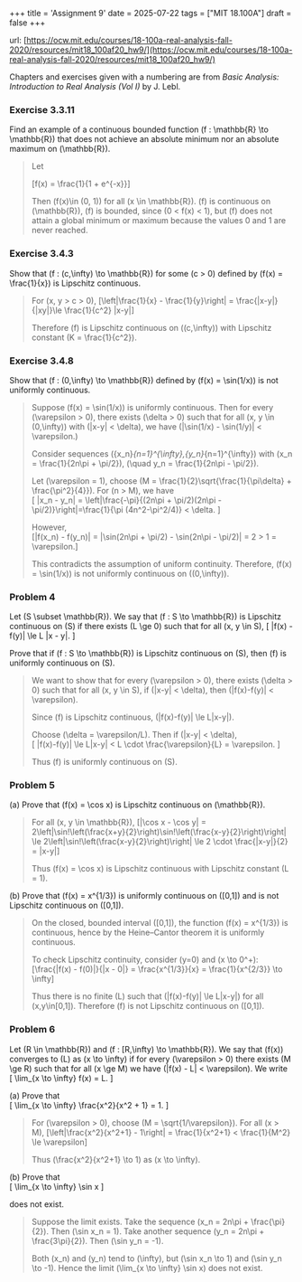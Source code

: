 +++
title = 'Assignment 9'
date = 2025-07-22
tags = ["MIT 18.100A"]
draft = false
+++

url: [https://ocw.mit.edu/courses/18-100a-real-analysis-fall-2020/resources/mit18_100af20_hw9/](https://ocw.mit.edu/courses/18-100a-real-analysis-fall-2020/resources/mit18_100af20_hw9/)

Chapters and exercises given with a numbering are from *Basic Analysis: Introduction to
Real Analysis (Vol I)* by J. Lebl.

### Exercise 3.3.11

Find an example of a continuous bounded function \(f : \mathbb{R} \to \mathbb{R}\) that does not achieve an absolute minimum nor an absolute maximum on \(\mathbb{R}\).

> Let  
> 
> \[f(x) = \frac{1}{1 + e^{-x}}\]
>
> Then \(f(x)\in (0, 1)\) for all \(x \in \mathbb{R}\). \(f\) is continuous on \(\mathbb{R}\), \(f\) is bounded, since \(0 < f(x) < 1\),  but \(f\) does not attain a global minimum or maximum because the values 0 and 1 are never reached.

### Exercise 3.4.3

Show that \(f : (c,\infty) \to \mathbb{R}\) for some \(c > 0\) defined by \(f(x) = \frac{1}{x}\) is Lipschitz continuous.

> For \(x, y > c > 0\),
> \[\left|\frac{1}{x} - \frac{1}{y}\right| = \frac{|x-y|}{|xy|}\le \frac{1}{c^2} |x-y|\]
>
> Therefore \(f\) is Lipschitz continuous on \((c,\infty)\) with Lipschitz constant \(K = \frac{1}{c^2}\).


### Exercise 3.4.8

Show that \(f : (0,\infty) \to \mathbb{R}\) defined by \(f(x) = \sin(1/x)\) is not uniformly continuous.

> Suppose \(f(x) = \sin(1/x)\) is uniformly continuous. Then for every \(\varepsilon > 0\), there exists \(\delta > 0\) such that for all \(x, y \in (0,\infty)\) with \(|x-y| < \delta\), we have  \(|\sin(1/x) - \sin(1/y)| < \varepsilon.\)
> 
> Consider sequences \(\{x_n\}_{n=1}^{\infty},\{y_n\}_{n=1}^{\infty}\) with \(x_n = \frac{1}{2n\pi + \pi/2}\), \(\quad y_n = \frac{1}{2n\pi - \pi/2}\). 
> 
> Let \(\varepsilon = 1\), choose \(M = \frac{1}{2}\sqrt{\frac{1}{\pi\delta} + \frac{\pi^2}{4}}\). For \(n > M\), we have  
> \[
|x_n - y_n| = \left|\frac{-\pi}{(2n\pi + \pi/2)(2n\pi - \pi/2)}\right|=\frac{1}{\pi (4n^2-\pi^2/4)} < \delta.
\]
>
> However,  
> \[|f(x_n) - f(y_n)| = |\sin(2n\pi + \pi/2) - \sin(2n\pi - \pi/2)| = 2 > 1 = \varepsilon.\]
>
> This contradicts the assumption of uniform continuity. Therefore, \(f(x) = \sin(1/x)\) is not uniformly continuous on \((0,\infty)\).

### Problem 4

Let \(S \subset \mathbb{R}\). We say that \(f : S \to \mathbb{R}\) is Lipschitz continuous on \(S\) if there exists \(L \ge 0\) such that for all \(x, y \in S\),
\[
|f(x) - f(y)| \le L |x - y|.
\]

Prove that if \(f : S \to \mathbb{R}\) is Lipschitz continuous on \(S\), then \(f\) is uniformly continuous on \(S\).

> We want to show that for every \(\varepsilon > 0\), there exists \(\delta > 0\) such that for all \(x, y \in S\),  if \(|x-y| < \delta\), then \(|f(x)-f(y)| < \varepsilon\).  
>
> Since \(f\) is Lipschitz continuous,  \(|f(x)-f(y)| \le L|x-y|\).
>
> Choose \(\delta = \varepsilon/L\). Then if \(|x-y| < \delta\),  
> \[
> |f(x)-f(y)| \le L|x-y| < L \cdot \frac{\varepsilon}{L} = \varepsilon.
> \]
>
> Thus \(f\) is uniformly continuous on \(S\).

### Problem 5

(a) Prove that \(f(x) = \cos x\) is Lipschitz continuous on \(\mathbb{R}\).

> For all \(x, y \in \mathbb{R}\),
> \[|\cos x - \cos y| = 2\left|\sin\!\left(\frac{x+y}{2}\right)\sin\!\left(\frac{x-y}{2}\right)\right| \le 2\left|\sin\!\left(\frac{x-y}{2}\right)\right| \le 2 \cdot \frac{|x-y|}{2} = |x-y|\]
> 
> Thus \(f(x) = \cos x\) is Lipschitz continuous with Lipschitz constant \(L = 1\).

(b) Prove that \(f(x) = x^{1/3}\) is uniformly continuous on \([0,1]\) and is not Lipschitz continuous on \([0,1]\).

> On the closed, bounded interval \([0,1]\), the function \(f(x) = x^{1/3}\) is continuous, hence by the Heine–Cantor theorem it is uniformly continuous.  
>
> To check Lipschitz continuity, consider \(y=0\) and \(x \to 0^+\):
> \[\frac{|f(x) - f(0)|}{|x - 0|} = \frac{x^{1/3}}{x} = \frac{1}{x^{2/3}} \to \infty\]
> 
> Thus there is no finite \(L\) such that \(|f(x)-f(y)| \le L|x-y|\) for all \(x,y\in[0,1]\). Therefore \(f\) is not Lipschitz continuous on \([0,1]\).


### Problem 6

Let \(R \in \mathbb{R}\) and \(f : [R,\infty) \to \mathbb{R}\). We say that \(f(x)\) converges to \(L\) as \(x \to \infty\) if for every \(\varepsilon > 0\) there exists \(M \ge R\) such that for all \(x \ge M\) we have \(|f(x) - L| < \varepsilon\). We write  
\[
\lim_{x \to \infty} f(x) = L.
\]

(a) Prove that  
\[
\lim_{x \to \infty} \frac{x^2}{x^2 + 1} = 1.
\]

> For \(\varepsilon > 0\), choose \(M = \sqrt{1/\varepsilon}\). For all \(x > M\),
> \[\left|\frac{x^2}{x^2+1} - 1\right| = \frac{1}{x^2+1} < \frac{1}{M^2} \le \varepsilon\]
> 
> Thus \(\frac{x^2}{x^2+1} \to 1\) as \(x \to \infty\).

(b) Prove that  
\[
\lim_{x \to \infty} \sin x
\]

does not exist.

> Suppose the limit exists. Take the sequence \(x_n = 2n\pi + \frac{\pi}{2}\). Then \(\sin x_n = 1\). Take another sequence \(y_n = 2n\pi + \frac{3\pi}{2}\). Then \(\sin y_n = -1\).  
> 
> Both \(x_n\) and \(y_n\) tend to \(\infty\), but \(\sin x_n \to 1\) and \(\sin y_n \to -1\).  Hence the limit \(\lim_{x \to \infty} \sin x\) does not exist.
